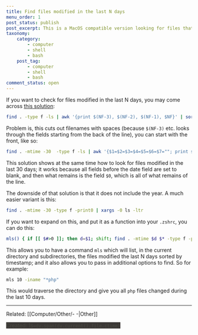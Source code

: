 ```yaml
---
title: Find files modified in the last N days
menu_order: 1
post_status: publish
post_excerpt: This is a MacOS compatible version looking for files that have a modification date N days in the past.
taxonomy:
    category:
        - computer
        - shell
        - bash
    post_tag:
        - computer
        - shell
        - bash
comment_status: open
---
```


If you want to check for files modified in the last N days, you may come across [this solution](https://superuser.com/questions/294161/unix-linux-find-and-sort-by-date-modified/453734#453734):

```bash
find . -type f -ls | awk '{print $(NF-3), $(NF-2), $(NF-1), $NF}' | sort
```

Problem is, this cuts out filenames with spaces (because `$(NF-3)` etc. looks through the fields starting from the back of the line), you can start with the front, like so:

```bash
find . -mtime -30  -type f -ls | awk '{$1=$2=$3=$4=$5=$6=$7=""; print substr($0,8)}' | sort
```

This solution shows at the same time how to look for files modified in the last 30 days; it works because all fields before the date field are set to blank, and then what remains is the field `$0`, which is all of what remains of the line.

The downside of that solution is that it does not include the year. A much easier variant is this:

```bash
find . -mtime -30 -type f -print0 | xargs -0 ls -ltr
```

If you want to expand on this, and put it as a function into your `.zshrc`, you can do this:

```bash
mls() { if [[ $#>0 ]]; then d=$1; shift; find . -mtime $d $* -type f -print0 | xargs -0 ls -ltr; else echo Usage: $0 days \[further find options\]; fi }
```

This allows you to have a command `mls` which will list, in the current directory and subdirectories, the files modified the last N days sorted by timestamp; and it also allows you to pass in additional options to find. So for example:

```bash
mls 10 -iname "*php"
```

This would traverse the directory and give you all `php` files changed during the last 10 days.


---
Related: [[Computer/Other/- -|Other]]


<mark style="margin-top: 100; background-color: #3B3836; color: #494942">Created: 1`$=dv.span(dv.current().file.ctime)`</mark>